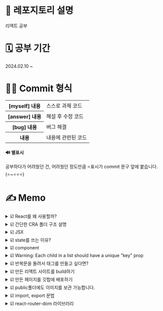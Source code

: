 # 📢 레포지토리 설명
리액트 공부

# 🗓️ 공부 기간
2024.02.10 ~<br/>

# 👩‍💻 Commit 형식
<table>
  <tr>
    <th>[myself] 내용</th>
    <td>스스로 과제 코드</td>
  </tr>
  <tr>
    <th>[answer] 내용</th>
    <td>해설 후 수정 코드</td>
  </tr>
  <tr>
    <th>[bug] 내용</th>
    <td>버그 해결</td>
  </tr>
  <tr>
    <th>내용</th>
    <td>내용에 관련된 코드</td>
  </tr>
</table>

#### 🔊 별표시 
공부하다가 어려웠던 건, 어려웠던 정도만큼 ⭐표시가 commit 문구 앞에 붙습니다. (⭐~⭐⭐⭐)

# ✍️ Memo
<details>
<summary>☑️ React를 왜 사용할까?</summary><br/>
React를 사용하지 않고, 단순히 JS만으로도 SPA를 만들 수 있지만, 그렇게 하면 코드가 길고 복잡해집니다.<br/>
- React를 사용하면 html 재사용 굳<br/>
- React를 알면, 같은 문법으로 React Native를 사용해서 모바일 앱을 만들 수 있음<br/>
</details>

<details>
<summary>☑️ 간단한 CRA 폴더 구조 설명</summary><br/>
<table>
<tr>
  <th>node_modules</th>
  <td>
    모든 라이브러리의 소스코드를 모아놓은 폴더
  </td>
</tr>
  <tr>
  <th>public</th>
  <td>static 파일을 모아놓는 곳, html파일이나 이미지 파일등을 잠깐 모아놓고 싶을때</td>
</tr>
<tr>
  <th>src</th>
  <td>
    여러분들이 코드를 짜는 곳임(소스코드 보관함)<br/><br/>
    ✔️ App.js : 메인 페이지<br/>
    ● 웹페이지는 html파일들로 이루어져있는데, 지금 App.js를 보면 js파일안에 html코드를 짰는데도, 브라우저에서 잘 띄워주는 이유?<br/>
    src/index.js라는 파일이 app.js에 있던 html들을 public/index.html에 집어넣어줍니다.
  </td>
</tr>
<tr>
  <th>package.json</th>
  <td>
    프로젝트 정보들이 쭉 들어가있음(평소에 건들일이 거의 없음)
  </td>
</tr>
</table>
</details>

<details>
<summary>☑️ JSX</summary><br/>
JSX란, 자바스크립트안에서 HTML을 쉽게 작성할 수 있게 도와주는 자바스크립트에서 쓸 수 있는 언어입니다. 이걸 쓰는 이유는 원래 React에서 div태그 하나만 만들려고 해도, React.createElement('div', null, 'Hello World')이렇게 코드를 짜야합니다. 근데 이렇게 하나하나 태그를 만들면 너무 힘들잖아요...그래서 친절한 사람들이 JSX같은걸 써서 좀 쉽게 태그를 만들 수 있게 해준겁니다.<br/>
참고로, JSX안에서는 class라고 쓰면 안되고, className이라고 써야합니다..!
</details>

<details>
<summary>☑️ state를 쓰는 이유?</summary><br/>
왜 일반변수가 아니라 state를 쓰냐면, 일반 변수는 값이 변경되었을 때 html을 재랜더링해주지 않지만, state를 쓰면 값에 변화가 생겼을 때, html을 자동 재랜더링 시켜주기 때문입니다!<br/>
단, state는 변동시 자동으로 html에 반영되기 위해 사용하는거기 때문에, 로고같이, 변동될 가능성이 거의 없는 경우는 그냥 일반 변수를 쓰는게 낫습니다.<br/><br/>
✔️ state 변경 함수 동작 원리<br/>
state 변경함수는 기존 state와 신규 state를 비교해서 만약에 값이 같다면 변경을 해주지 않습니다(일종의 에너지 자원 절약인거지..).<br/><br/>

```
let [style, setStyle] = useState(['흰바지', '치마', '흰셔츠', '핑크원피스']);
let copy = style;
copy[1] = '청치마';
setStyle(copy); // 이렇게 해도 '치마'가 '청치마'로 바뀌지 않음
```

그 이유는, array/object 담은 변수엔 화살표(저장된 주소 위치를 가리키는)만 저장되는데, 그 안에 값을 변경해도 화살표 자체에는 변경이 없다고 생각되기 때문!<br/><br/>

✔️ state 변경 함수는 늦게 처리됩니다.<br/>
state를 변경하는 작업은 조금 오래걸리기 때문에(전문 용어로는 비동기처리) 자바스크립트에서는 이렇게 늦게 처리되는 애들은 일단 제쳐두고 다음 코드 먼저 실행시킵니다.

```
// 만약 [입력값, 입력값변경]이라는 state가 있을 때,
<input onChange={(e)=>{
  입력값변경(e.target.value); // 이거 완료되기전에
  console.log(입력값); // 다음줄 먼저 실행해줌
}} />
```
</details>

<details>
<summary>☑️ component</summary><br/>
✔️ component 만드는 법<br/>
1. 다른 함수 바깥에 function을 만든다. (작명은 영어 대문자로 시작)<br/>
2. return()안에 내가 축약할 html을 담는다. (단, 하나의 태그로 시작해서 하나로 끝나야 함)<br/>
  &nbsp;&nbsp;&nbsp;&nbsp;- 의미없는 div태그가 싫으면 fragment를 사용하면 된다.<br/>
3. 컴포넌트를 마음에 드는 곳에 html태그 형식으로 가져다가 쓴다.
<br/><br/>
✔️ 어떤걸 컴포넌트로 만들면 좋을까?<br/>
- 반복적인 html을 축약할 때<br/>
- 큰 페이지들<br/>
- UI가 자주 변경되는 것들<br/><br/>
✔️ 컴포넌트 만드는 방법<br/>
1. function으로 (요즘 택)<br/>
2. class로 (요새는 안써서 사실 몰라도 됨)
</details>

<details>
<summary>☑️ Warning: Each child in a list should have a unique "key" prop</summary><br/>
해당 에러가 발생하는 이유는, 반복문으로 html을 생성하면 key={html마다 다른 숫자}를 추가해야하기 때문입니다.<br/>
반복문을 돌릴때마다 생성한 html들은 유니크한 key를 가져야하기 때문입니다.<br/>
  
```
글제목.map(function(data, index){
  return (
    <div key={index}>
      ~~~~
    </div>
  )
})
```
</details>

<details>
<summary>☑️ 반복문을 돌려서 태그를 만들고 싶다면?</summary><br/>
만약에 안녕이라는 텍스트가 담긴, div태그 세개를 반복문을 통해 놓고 싶다고 하자.<br/><br/>
✔️ in JSX 안<br/><br/>
  
```
function App() {
  let [title, setTitle] = useState(['제목1', '제목2', '제목3']);
  return (
    <div>
      { // JSX안에서 자바스크립트 코드를 위한 중괄호
        title.map(function(data, index) { // title의 데이터 갯수만큼 반복 실행(3번 반복)
          return (
            <div>안녕</div>
          )
        });
      }
    </div>
  )
}
```

✔️ in JSX 밖<br/>

```
function App() {
  var 어레이 = [];
  for (var i=0; i<3; i++) {
    어레이.push(<div>안녕</div>)
  }
  return (
    <div>
      {어레이}
    </div>
  )
}
```
</details>

<details>
<summary>☑️ 만든 리액트 사이트를 build하기</summary><br/>
여러분이 만든 사이트를 배포하려면 그냥 작업하던 App.js파일을 그대로 올리는게 아니라, build용 파일을 생성하신 후 올려야합니다. 왜냐면 웹 브라우저는 HTML/CSS/JS이 세개의 언어만 해석할 수 있기 때문에 리액트의 이상한 state, jsx이런거? 못알아듣습니다. 그래서 build를 통해 브라우저 친화적인 HTML/CSS/JS파일로 바꿔줘야합니다. 이걸 서버에 올려야 사용자들이 여러분의 사이트를 구경할 수 있습니다.
<br/><br/>
✔️ Q) 가지고 있는 웹 서버에 배포를 하고 싶어요.<br/>
리액트로 열심히 프로젝트 만들고 npm run build 입력하면 build/index.html 파일이 생성됩니다. <br/>
그리고 서버 API를 "어떤 놈이 메인페이지로 접속하면 /build/index.html 파일을 전송해라"라고 작성하면 됩니다.<br/><br/>

✔️ 배포하기 전 체크할 사항<br/>

(1) 에러만 안나면 됨<br/>
warning메시지는 사이트 구동에 큰 영향이 없어서 무시해도 됩니다.<br/>
(2) 경로 설정<br/>
http://miyoung.com/여기에 배포하는 경우에는 설정없이 대충해도 되지만, http://miyoung.com/blog/ 이런 하위 경로에 배포하고 싶으면 프로젝트에 설정이 따로 필요합니다. 여러분의 프로젝트 파일 중 package.json이라는 파일을 오픈해서

```
"homepage": "http://miyoung.com/blog",
```

이렇게 설정해주면 됩니다.<br/>
혹시 리액트 라우터가 설치되어있다면 라우터가 제공하는 basename=""속성을 추가하는게 라우팅이 잘될겁니다.
</details>

<details>
<summary>☑️ 만든 페이지를 깃헙에 배포하기</summary><br/>

(1) 컴파일(=build)하기<br/>
여러분의 리액트프로젝트에서 터미널에 "npm run build"입력<br/>
그러면 여러분의 작업 프로젝트 폴더 내에 build 폴더가 생기는데, 그 안에는 여러분이 짰던 코드가 전부 html/css/js파일로 변환되어 담겨있습니다. 이제 build안에 있는 내용을 모두 서버에 올리면 됩니다. 참고로 index.html이 메인페이지입니다.
<br/><br/>
(2) 깃허브에 배포용 레포지토리 파기<br/>
Github Pages는 특정한 이름의 리포지토리를 통해 정적 웹사이트를 호스팅할 수 있는 기능을 제공합니다. Github Pages를 사용하려면 레포지토리 이름을 특정 형식으로 지정해야합니다. 만약에 여러분의 Github 계정 아이디가 'username'이라고 가정하면, Github Pages를 사용하기 위해서는 다음과 같은 규칙을 따라야합니다. <br/>

- 개인 계정의 경우: 'username.github.io'라는 이름의 레포지토리를 만듭니다.<br/>
- 프로젝트나 조직 계정의 경우: 'organization.github.io'와 같이 조직 이름을 사용합니다.<br/>
이렇게 이름을 지정하면 Github는 해당 레포지토리를 Github Pages로 호스팅하게 됩니다. 따라서 정적 웹사이트를 배포하려면 이러한 이름의 레포지토리를 사용해야합니다.<br/><br/>

<img width="550px" src="https://github.com/SeoMiYoung/react-basic/assets/112063987/c3a2867c-a319-48fa-9e9a-84a8c3c05364"/>
<br/><br/>
(3) build 폴더 내의 파일을 전부 드래그 앤 드롭하기<br/>
🔊 주의: build 폴더 자체를 드래그 앤 드롭(x) build 폴더 안의 내용물을 드래그 앤 드롭(o)<br/>
<img width="550px" src="https://github.com/SeoMiYoung/react-basic/assets/112063987/ce06f55e-d378-4e8f-b475-810974fb678e"/>
<br/><br/>
(4) 끝<br/>
이제 10분정도 후에 https://여러분아이디.github.io라고 주소창에 입력하면 여러분의 사이트가 보입니다.
<br/><br/>

✔️ 이제 여러 repository를 동시에 호스팅해준다고 합니다.<br/>
일단, 기본적으로 예전에 만들었던 username.github.io라는 레포지토리를 지우면 안됩니다.<br/>
<br/>
(1) 아무 레포지토리나 만드세요. 이름은 자유입니다.<br/>
(2) 아까처럼 build내용을 드래그 앤 드롭하세요.<br/>
(3) repository setting 메뉴에 들어가서 Github pages부분에 들어갑니다.<br/>
<img width="550px" src="https://github.com/SeoMiYoung/react-basic/assets/112063987/0a6c17af-e8a0-4f28-a695-d75c2e526edf"/><br/>
형광펜 부분을 None이 아니라 main이런걸로 바꿔주세요.<br/>
(4) 끝<br/>
"username.github.io/repository이름/"으로 들어가시면 확인 가능합니다.<br/>
<br>

✔️ 첫 페이지 로딩 속도를 빠르게 하려면?<br/>
원래 리액트나 뷰로 만든 웹앱들은 첫 방문시 필요한 파일을 전부 로드합니다. 전송되는 파일 사이즈를 조금이라도 줄여서 빠르게 만들고 싶다면 컴포넌트들을 lazy하게 로딩하는 방법을 사용할 수도 있습니다. 공식 튜토리얼에 있는 lazy함수(https://legacy.reactjs.org/docs/code-splitting.html#route-based-code-splitting)를 참고하세요.<br/><br/>

✔️ build시 압축 시키지 말고 남기고 싶은 파일은?<br/>
여러분이 ./부터 시작하는 경로로 첨부한 이미지와 js파일들은 전부 찌부되고 이름이 변합니다. 이름이 변하게 하고 싶지 않으면 public폴더 안에 넣고 build하세요. 그러면 build하고 나서도 그대로 루트경로에 파일이 남아있습니다. (개발시 그런 파일들을 이용하고 싶다면, public폴더에 넣고 ./가 아닌 /경로로 import해오면 됩니다. 왜냐면 /의 기본 설정이 public이기 때문입니다.)<br/><br/>

✔️ 메인 페이지 말고 왜 특정 하위 페이지로 접속하면 404에러가 뜨죠?<br/>
어쩌구.github.io/detail/1 이런식으로 세부 페이지 URL을 주소창에 입력하면 찾는 페이지가 없어요~ 이렇게 에러가 날 수 있습니다. 이건 서버에서 "누군가 어쩌구.github.io/어쩌구로 접속하면 메인페이지로 안내하세요~"이런식으로 API개발을 해놓아야하는데, github는 우리가 서버를 만지고 어찌할 수 있는게 아니고 그냥 HTML파일 올린것만 사라락 보여주는 곳이기 때문에 사이트 메뉴에다가 페이지 이동버튼을 잘 만들어두면 되겠습니다. 아니면 url에 #기호가 붙는 hashRouter를 리액트라우터 코드짤 때 쓰든가요. 
</details>

<details>
  
<summary>☑️ public폴더에도 이미지를 보관 가능합니다.</summary><br/>
물론 src폴더에서 보통 가져다가 쓰는데, src에서 가져다가 쓰려면 항상 import를 해서 사용해야합니다. 근데 이미지가 만약에 100개가 준비되어있으면 100개를 다 import해와야하잖아요? 오바잖아요...? <br/>
그래서 public폴더에 이미지를 보관하면 바로 가져다가 쓸 수 있습니다. 여러분들이 리액트 코드를 다 짜면 사이트를 발행할거잖아요? 그러면 bundling을 통해서 여러분의 소스코드를 사이트 발행전에 한 코드로 압축합니다. 그래서 그 파일들을 서버에 올리거나 하시면 되는데, 그럴때 src내의 것들은 모두 압축이 되거나 파일명이 변합니다. 그런데 public폴더 안에있는건 압축이 되지 않습니다. <br/><br/>

✔️ public의 주의점<br/>
나중에 서브 경로에 발행하고 싶다면, (예를 들면 ming.com/어쩌구/) 그러면 경로에 문제가 생길 수 있습니다. 그때는 경로를 src="/어쩌구/logo.png"이렇게 설정해야될수도 있습니다. 이걸 맨날맨날 하기 귀찮으면 CRA 라이브러리 공식사이트에 들어가면 다음과 같이 코드를 짜면 된다고 알려줍니다.<br/>

```
<img src={process.env.PUBLIC_URL + '/logo.png'} /> 
```

이렇게 /어쩌구/를 뜻하는 process.env.PUBLIC_URL을 더해주면 된다고 합니다. ming.com/어쩌구/ 경로에 리액트로 만든 페이지를 배포할 일이 없다면 굳이 안해도 됩니다.
</details>

<details>
<summary>☑️ import, export 문법</summary><br/>
단순 변수뿐만 아니라 컴포넌트와 함수 등을 다른 파일로 빼서 효율적으로 코드를 작성할 수 있습니다.<br/>
만약에 App.js에서 data.js파일을 가져다가 쓰고 싶다면...?<br/><br/>

✔️ data.js에서 한개만 내보내고 싶다면?<br/>

```
// data.js
let a = 10;

export default a; // export default 변수명;
```
```
// App.js
import 작명 from './data.js'; // 작명은 자유롭게 하삼

function App() {
  return (
    <div>{작명}</div> 
  )
}
```
<br/>
✔️ data.js에서 여러개를 내보내고 싶다면?<br/>

```
// data.js
let a = 10;
let b = 20;

export default {a, b}; // export 여러개 하려면 export {변수1, 변수2}
```
```
// App.js
import {a, b} from './data.js'; // 단, 이 경우 작명 불가 (export했던 변수명 그대로 가져와야함)

function App() {
  return (
    <div>{a}</div>
  )
}
```
</details>

<details>
<summary>☑️ react-router-dom 라이브러리</summary><br/>
react-router-dom은 페이지 구분, 일명 라우팅을 매우 쉽게 도와줍니다. 설치방법은 터미널에 'npm install react-router-dom@6'이런식으로 입력해서 설치해주시면 됩니다. 
</details>
